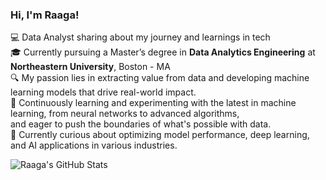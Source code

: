 ### Hi, I'm Raaga!


💻 Data Analyst sharing about my journey and learnings in tech<br/>
🎓 Currently pursuing a Master’s degree in **Data Analytics Engineering** at **Northeastern University**, Boston - MA<br/>
🔍 My passion lies in extracting value from data and developing machine learning models that drive real-world impact.<br/>
🚀 Continuously learning and experimenting with the latest in machine learning, from neural networks to advanced algorithms,<br/>
    and eager to push the boundaries of what's possible with data.<br/>
🌱 Currently curious about optimizing model performance, deep learning, and AI applications in various industries.<br/>



<!-- GitHub stats -->
![Raaga's GitHub Stats](https://github-readme-stats.vercel.app/api?username=raagasindhu99&show_icons=true&theme=radical&count_private=true&hide_rank=false)
